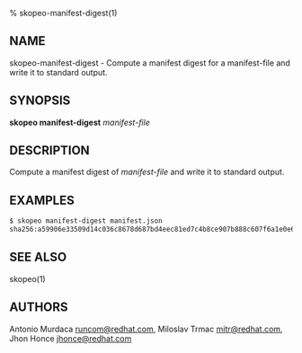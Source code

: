 % skopeo-manifest-digest(1)

## NAME
skopeo\-manifest\-digest - Compute a manifest digest for a manifest-file and write it to standard output.

## SYNOPSIS
**skopeo manifest-digest** _manifest-file_

## DESCRIPTION

Compute a manifest digest of _manifest-file_ and write it to standard output.

## EXAMPLES

```sh
$ skopeo manifest-digest manifest.json
sha256:a59906e33509d14c036c8678d687bd4eec81ed7c4b8ce907b888c607f6a1e0e6
```

## SEE ALSO
skopeo(1)

## AUTHORS

Antonio Murdaca <runcom@redhat.com>, Miloslav Trmac <mitr@redhat.com>, Jhon Honce <jhonce@redhat.com>

